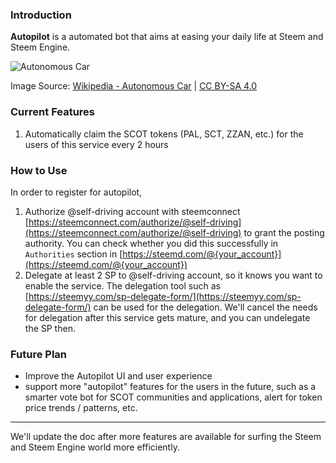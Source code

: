 ### Introduction

**Autopilot** is a automated bot that aims at easing your daily life at Steem and Steem Engine.

![Autonomous Car](https://upload.wikimedia.org/wikipedia/commons/thumb/e/e7/Tesla_Autopilot_Engaged_in_Model_X.jpg/1920px-Tesla_Autopilot_Engaged_in_Model_X.jpg)

Image Source: [Wikipedia - Autonomous Car](https://en.wikipedia.org/wiki/Autonomous_car) | [CC BY-SA 4.0](https://creativecommons.org/licenses/by-sa/4.0)


### Current Features

1. Automatically claim the SCOT tokens (PAL, SCT, ZZAN, etc.) for the users of this service every 2 hours


### How to Use

In order to register for autopilot,

1. Authorize @self-driving account with steemconnect [https://steemconnect.com/authorize/@self-driving](https://steemconnect.com/authorize/@self-driving) to grant the posting authority. You can check whether you did this successfully in `Authorities` section in [https://steemd.com/@{your_account}](https://steemd.com/@{your_account})
1. Delegate at least 2 SP to @self-driving account, so it knows you want to enable the service. The delegation tool such as [https://steemyy.com/sp-delegate-form/](https://steemyy.com/sp-delegate-form/) can be used for the delegation. We'll cancel the needs for delegation after this service gets mature, and you can undelegate the SP then.

### Future Plan

- Improve the Autopilot UI and user experience
- support more "autopilot" features for the users in the future, such as a smarter vote bot for SCOT communities and applications, alert for token price trends / patterns, etc.

- - -

We'll update the doc after more features are available for surfing the Steem and Steem Engine world more efficiently.
